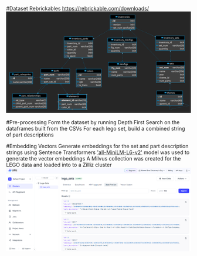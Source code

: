 #Dataset
Rebrickables
https://rebrickable.com/downloads/
![alt text](image-2.png)

#Pre-processing
Form the dataset by running Depth First Search on the dataframes built from the CSVs
For each lego set, build a combined string of part descriptions

#Embedding Vectors
Generate embeddings for the set and part description strings using Sentence Transformers
['all-MiniLM-L6-v2'](https://huggingface.co/sentence-transformers/all-MiniLM-L6-v2) model was used to generate the vector embeddings
A Milvus collection was created for the LEGO data and loaded into to a Zilliz cluster
![alt text](image-1.png)

